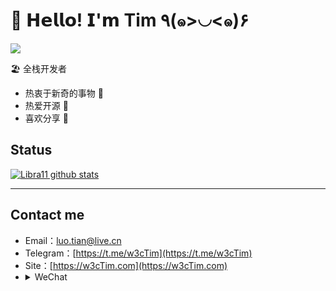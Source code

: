 # 🥳 𝗛𝗲𝗹𝗹𝗼! 𝗜'𝗺 Tim ٩(๑>◡<๑)۶

[![](https://img.shields.io/badge/-@w3cTim-%23181717?style=flat-square&logo=github)](https://github.com/w3cTim)

🏖 全栈开发者

- 热衷于新奇的事物 🤩 
- 热爱开源 🌈
- 喜欢分享 🧐
 
## Status

[![Libra11 github stats](https://github-readme-stats.vercel.app/api?username=w3cTim&count_private=true&show_icons=true&theme=radical)](https://github.com/w3cTim)

<!--《[![Top Langs](https://github-readme-stats.vercel.app/api/top-langs/?username=w3cTim&theme=radical)](https://github.com/w3cTim) -->

---


## Contact me

- Email：[luo.tian@live.cn](mailto:luo.tian@live.cn)
- Telegram：[https://t.me/w3cTim](https://t.me/w3cTim)
- Site：[https://w3cTim.com](https://w3cTim.com)
- <details id="about--WeChat">
   <summary>WeChat</summary>
  <img alt="Are you 18" src="https://webstack.oss-cn-shenzhen.aliyuncs.com/blog/20200803144805.png"/>
</details>

